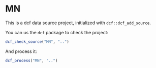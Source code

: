 # MN

This is a dcf data source project, initialized with `dcf::dcf_add_source`.

You can us the `dcf` package to check the project:

```R
dcf_check_source("MN", "..")
```

And process it:

```R
dcf_process("MN", "..")
```
